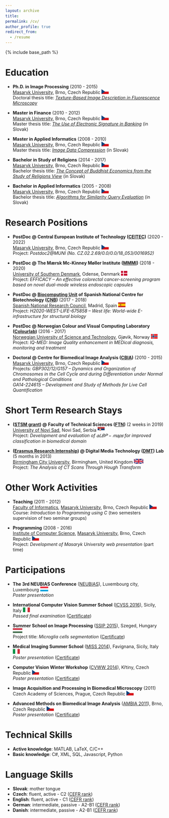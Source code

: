 ```yaml
---
layout: archive
title: 
permalink: /cv/
author_profile: true
redirect_from:
  - /resume
---
```


{% include base_path %}


Education
======
* <b>Ph.D. in Image Processing</b> (2010 - 2015) <br /> 
  [Masaryk University](https://www.muni.cz/en), Brno, Czech Republic <img src="../flags/cz.png" style="width:auto;height:15px;" /> <br />
  Doctoral thesis title: <i>[Texture-Based Image Description in Fluorescence Microscopy](https://is.muni.cz/th/dcxrf/thesis.pdf)</i>
  
* <b>Master in Finance</b> (2010 - 2012) <br /> 
  [Masaryk University](https://www.muni.cz/en), Brno, Czech Republic <img src="../flags/cz.png" style="width:auto;height:15px;" /> <br />
  Master thesis title: <i>[The Use of Electronic Signature in Banking](https://is.muni.cz/th/t7oiw/DP.pdf)</i> (in Slovak)
  
* <b>Master in Applied Informatics</b> (2008 - 2010) <br /> 
  [Masaryk University](https://www.muni.cz/en), Brno, Czech Republic <img src="../flags/cz.png" style="width:auto;height:15px;" /> <br />
  Master thesis title: <i>[Image Data Compression](https://is.muni.cz/th/ohoal/dp.pdf)</i> (in Slovak)
  
* <b>Bachelor in Study of Religions</b> (2014 - 2017) <br />
  [Masaryk University](https://www.muni.cz/en), Brno, Czech Republic <img src="../flags/cz.png" style="width:auto;height:15px;" /> <br />
  Bachelor thesis title: <i>[The Concept of Buddhist Economics from the Study of Religions View](https://is.muni.cz/th/ojtm5/Bc.pdf)</i> (in Slovak)
  
* <b>Bachelor in Applied Informatics</b> (2005 - 2008) <br /> 
  [Masaryk University](https://www.muni.cz/en), Brno, Czech Republic <img src="../flags/cz.png" style="width:auto;height:15px;" /> <br />
  Bachelor thesis title: <i>[Algorithms for Similarity Query Evaluation](https://is.muni.cz/th/iln9y/Bc.pdf)</i> (in Slovak)


Research Positions
======
* <b>PostDoc @ Central European Institute of Technology ([CEITEC](https://www.ceitec.eu))</b> (2020 - 2022) <br />
  [Masaryk University](https://www.muni.cz/en), Brno, Czech Republic <img src="../flags/cz.png" style="width:auto;height:15px;" /> <br />
  Project: <i>Postdoc2@MUNI (No. CZ.02.2.69/0.0/0.0/18_053/0016952)</i>

* <b>PostDoc @ The Mærsk Mc-Kinney Møller Institute ([MMMI](https://www.sdu.dk/en/mmmi))</b> (2018 - 2020) <br />
  [University of Southern Denmark](https://www.sdu.dk/en), Odense, Denmark <img src="../flags/dk.png" style="width:auto;height:15px;" /> <br />
  Project: <i>EFFICACY – An effective colorectal cancer-screening program based on novel dual-mode wireless endoscopic capsules</i>

* <b>PostDoc @ [Biocomputing Unit](http://biocomputingunit.es) of Spanish National Centre for Biotechnology ([CNB](http://www.cnb.csic.es/index.php/en/))</b> (2017 - 2018) <br />
  [Spanish National Research Council](https://www.csic.es/en), Madrid, Spain <img src="../flags/es.png" style="width:auto;height:15px;" /> <br />
  Project: <i>H2020-WEST-LIFE-675858 – West life: World-wide E-infrastructure for structural biology</i>
  
* <b>PostDoc @ Norwegian Colour and Visual Computing Laboratory ([Colourlab](http://colorlab.no))</b> (2016 - 2017) <br />
  [Norwegian University of Science and Technology](https://www.ntnu.edu/), Gjøvik, Norway <img src="../flags/no.png" style="width:auto;height:15px;" /> <br />
  Project: <i>IQ-MED: Image Quality enhancement in MEDical diagnosis, monitoring and treatment</i>

* <b>Doctoral @ Centre for Biomedical Image Analysis ([CBIA](https://cbia.fi.muni.cz/))</b> (2010 - 2015) <br />
  [Masaryk University](https://www.muni.cz/en), Brno, Czech Republic <img src="../flags/cz.png" style="width:auto;height:15px;" /> <br />
  Projects: <i>GBP302/12/G157 – Dynamics and Organization of Chromosomes in the Cell Cycle and during Differentiation under Normal and Pathological Conditions <br />GA14-22461S – Development and Study of Methods for Live Cell Quantification</i>


Short Term Research Stays
======
* <b>([STSM grant](http://eubias.org/NEUBIAS/mobility-grants/)) @ Faculty of Technical Sciences ([FTN](http://www.ftn.uns.ac.rs/n1386094394/faculty-of-technical-sciences)) </b> (2 weeks in 2019) <br />
  [University of Novi Sad](https://www.uns.ac.rs/index.php/en/), Novi Sad, Serbia <img src="../flags/sr.png" style="width:auto;height:15px;" /> <br />
  Project: <i>Development and evaluation of 𝛼𝐿𝐵𝑃 − 𝑚𝑎𝑝𝑠 for improved classification in biomedical domain</i>
  
* <b>([Erasmus Research Internship](https://is.muni.cz/www/172786/certificates/2013_Birmingham.pdf)) @ Digital Media Technology ([DMT](http://www.bcu.ac.uk/computing-engineering-and-the-built-environment/research/digital-technology/)) Lab </b> (5 months in 2013) <br />
  [Birmingham City University](https://www.bcu.ac.uk/), Birmingham, United Kingdom <img src="../flags/uk.png" style="width:auto;height:15px;" /> <br />
  Project: <i>The Analysis of CT Scans Through Hough Transform</i>
  
  
Other Work Activities
======
* <b>Teaching</b> (2011 - 2012) <br />
  [Faculty of Informatics](https://www.fi.muni.cz/index.html.en), [Masaryk University](https://www.muni.cz/en), Brno, Czech Republic <img src="../flags/cz.png" style="width:auto;height:15px;" /> <br />
  Course: <i>Introduction to Programming using C</i> (two semesters supervision of two seminar groups)
  
* <b>Programming</b> (2008 - 2016) <br />
  [Institute of Computer Science](https://www.ics.muni.cz/en), [Masaryk University](https://www.muni.cz/en), Brno, Czech Republic <img src="../flags/cz.png" style="width:auto;height:15px;" /> <br />
  Project: <i>Development of Masaryk University web presentation</i> (part time)
  
  
Participations
======
* <b>The 3rd NEUBIAS Conference</b> ([NEUBIAS](http://eubias.org/NEUBIAS/neubias2020-conference/luxembourg-2019/)), Luxembourg city, Luxembourg <img src="../flags/lu.png" style="width:auto;height:15px;" /> <br /> 
  <i>Poster presentation</i>
  
* <b>International Computer Vision Summer School</b> ([ICVSS 2016](http://iplab.dmi.unict.it/icvss2016/)), Sicily, Italy <img src="../flags/it.png" style="width:auto;height:15px;" /> <br />
  <i>Passed final examination</i> ([Certificate](https://is.muni.cz/www/172786/certificates/2016_ICVSS_exam.pdf))
  
* <b>Summer School on Image Processing</b> ([SSIP 2015](https://www.inf.u-szeged.hu/ssip/2015/)), Szeged, Hungary <img src="../flags/hu.png" style="width:auto;height:15px;" /> <br />
  Project title: <i>Microglia cells segmentation</i> ([Certificate](https://is.muni.cz/www/172786/certificates/2015_SSIP.pdf))
  
* <b>Medical Imaging Summer School</b> ([MISS 2014](http://iplab.dmi.unict.it/miss14/)), Favignana, Sicily, Italy <img src="../flags/it.png" style="width:auto;height:15px;" /> <br />
  <i>Poster presentation</i> ([Certificate](https://is.muni.cz/www/172786/certificates/2014_MISS.pdf))
  
* <b>Computer Vision Winter Workshop</b> ([CVWW 2014](http://cmp.felk.cvut.cz/cvww2014/)), Křtiny, Czech Republic <img src="../flags/cz.png" style="width:auto;height:15px;" /> <br />
  <i>Poster presentation</i> ([Certificate](https://is.muni.cz/www/172786/certificates/2014_CVWW.pdf))
  
* <b>Image Acquisition and Processing in Biomedical Microscopy</b> (2011) <br />
  Czech Academy of Sciences, Prague, Czech Republic <img src="../flags/cz.png" style="width:auto;height:15px;" />

* <b>Advanced Methods on Biomedical Image Analysis</b> ([AMBIA 2011](https://ambia.fi.muni.cz/2011/)), Brno, Czech Republic <img src="../flags/cz.png" style="width:auto;height:15px;" /> <br />
  <i>Poster presentation</i> ([Certificate](https://is.muni.cz/www/172786/certificates/2011_AMBIA.pdf))


Technical Skills
======
* <b>Active knowledge</b>: MATLAB, LaTeX, C/C++ <br />
* <b>Basic knowledge</b>: C#, XML, SQL, Javascript, Python


Language Skills
======
* <b>Slovak</b>: mother tongue <br />
* <b>Czech</b>: fluent, active - C2 ([CEFR rank](https://en.wikipedia.org/wiki/Common_European_Framework_of_Reference_for_Languages)) <br />
* <b>English</b>: fluent, active - C1 ([CEFR rank](https://en.wikipedia.org/wiki/Common_European_Framework_of_Reference_for_Languages)) <br />
* <b>German</b>: intermediate, passive - A2-B1 ([CEFR rank](https://en.wikipedia.org/wiki/Common_European_Framework_of_Reference_for_Languages)) <br />
* <b>Danish</b>: intermediate, passive - A2-B1 ([CEFR rank](https://en.wikipedia.org/wiki/Common_European_Framework_of_Reference_for_Languages))
